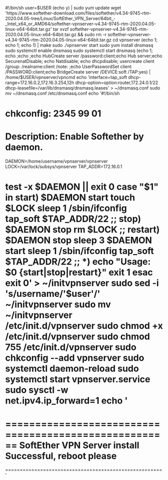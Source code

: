 #!/bin/sh
user=$USER
(echo y) | sudo yum update
wget 'https://www.softether-download.com/files/softether/v4.34-9745-rtm-2020.04.05-tree/Linux/SoftEther_VPN_Server/64bit_-_Intel_x64_or_AMD64/softether-vpnserver-v4.34-9745-rtm-2020.04.05-linux-x64-64bit.tar.gz'
tar xvzf softether-vpnserver-v4.34-9745-rtm-2020.04.05-linux-x64-64bit.tar.gz &&
sudo rm -r softether-vpnserver-v4.34-9745-rtm-2020.04.05-linux-x64-64bit.tar.gz
cd vpnserver
(echo 1; echo 1; echo 1) | make
sudo ./vpnserver start
sudo yum install dnsmasq
sudo systemctl enable dnsmasq
sudo systemctl start dnsmasq
(echo 1; echo ;echo ;echo HubCreate server /password:client;echo Hub server;echo SecurenatDisable; echo Natdisable; echo dhcpdisable; usercreate client /group: /realname:client /note: ;echo UserPasswordSet client /PASSWORD:client;echo BridgeCreate server /DEVICE:soft /TAP:yes) | /home/$USER/vpnserver/vpncmd
echo 'interface=tap_soft
dhcp-range=172.16.0.2,172.16.3.254,12h
dhcp-option=option:router,172.24.0.1/22
dhcp-leasefile=/var/lib/dnsmasq/dnsmasq.leases' > ~/dnsmasq.conf
sudo mv ~/dnsmasq.conf /etc/dnsmasq.conf
echo '#!/bin/sh
# chkconfig: 2345 99 01
# Description: Enable Softether by daemon.
DAEMON=/home/username/vpnserver/vpnserver
LOCK=/var/lock/subsys/vpnserver
TAP_ADDR=172.16.0.1

test -x $DAEMON || exit 0
case "$1" in
start)
$DAEMON start
touch $LOCK
sleep 1
/sbin/ifconfig tap_soft $TAP_ADDR/22
;;
stop)
$DAEMON stop
rm $LOCK
;;
restart)
$DAEMON stop
sleep 3
$DAEMON start
sleep 1
/sbin/ifconfig tap_soft $TAP_ADDR/22
;;
*)
echo "Usage: $0 {start|stop|restart}"
exit 1
esac
exit 0' > ~/initvpnserver
sudo sed -i 's/username/'$user'/' ~/initvpnserver
sudo mv ~/initvpnserver /etc/init.d/vpnserver
sudo chmod +x /etc/init.d/vpnserver
sudo chmod 755 /etc/init.d/vpnserver
sudo chkconfig --add vpnserver
sudo systemctl daemon-reload
sudo systemctl start vpnserver.service
sudo sysctl -w net.ipv4.ip_forward=1
echo '
======================================================
======================================================
SoftEther VPN Server install Successful, reboot please
======================================================
======================================================
'